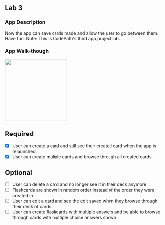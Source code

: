## Lab 3

### App Description
Now the app can save cards made and allow the user to go between them. Have fun. Note: This is CodePath's third app project lab.

### App Walk-though

<img src="http://g.recordit.co/2KjHXizJfY.gif" width=200><br>



## Required
- [x] User can create a card and still see their created card when the app is relaunched.
- [x] User can create muliple cards and browse through all created cards

## Optional
- [ ] User can delete a card and no longer see it in their deck anymore
- [ ] Flashcards are shown in random order instead of the order they were created in
- [ ] User can edit a card and see the edit saved when they browse through their deck of cards
- [ ] User can create flashcards with multiple answers and be able to browse through cards with multiple choice answers shown
